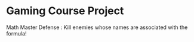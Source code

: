 # Gaming Course Project
 Math Master Defense : Kill enemies whose names are associated with the formula!
